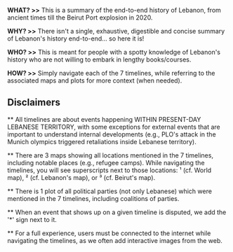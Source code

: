 **WHAT? >>** This is a summary of the end-to-end history of Lebanon, from ancient times till the Beirut Port explosion in 2020.

**WHY? >>** There isn't a single, exhaustive, digestible and concise summary of Lebanon's history end-to-end... so here it is!

**WHO? >>** This is meant for people with a spotty knowledge of Lebanon's history who are not willing to embark in lengthy books/courses.

**HOW? >>** Simply navigate each of the 7 timelines, while referring to the associated maps and plots for more context (when needed).

## Disclaimers
** All timelines are about events happening WITHIN PRESENT-DAY LEBANESE TERRITORY, with some exceptions for external events that are important to understand internal developments (e.g., PLO's attack in the Munich olympics triggered retaliations inside Lebanese territory).

** There are 3 maps showing all locations mentioned in the 7 timelines, including notable places (e.g., refugee camps). While navigating the timelines, you will see superscripts next to those locations: ¹ (cf. World map), ² (cf. Lebanon's map), or ³ (cf. Beirut's map).

** There is 1 plot of all political parties (not only Lebanese) which were mentioned in the 7 timelines, including coalitions of parties.

** When an event that shows up on a given timeline is disputed, we add the '*' sign next to it.

** For a full experience, users must be connected to the internet while navigating the timelines, as we often add interactive images from the web.
